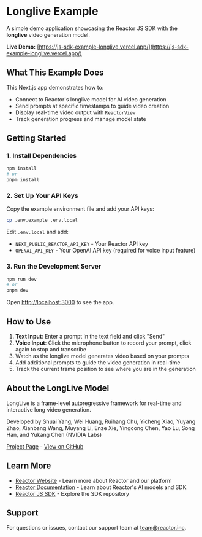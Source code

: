 # Longlive Example

A simple demo application showcasing the Reactor JS SDK with the **longlive** video generation model.

**Live Demo:** [https://js-sdk-example-longlive.vercel.app/](https://js-sdk-example-longlive.vercel.app/)

## What This Example Does

This Next.js app demonstrates how to:
- Connect to Reactor's longlive model for AI video generation
- Send prompts at specific timestamps to guide video creation
- Display real-time video output with `ReactorView`
- Track generation progress and manage model state

## Getting Started

### 1. Install Dependencies

```bash
npm install
# or
pnpm install
```

### 2. Set Up Your API Keys

Copy the example environment file and add your API keys:

```bash
cp .env.example .env.local
```

Edit `.env.local` and add:
- `NEXT_PUBLIC_REACTOR_API_KEY` - Your Reactor API key
- `OPENAI_API_KEY` - Your OpenAI API key (required for voice input feature)

### 3. Run the Development Server

```bash
npm run dev
# or
pnpm dev
```

Open [http://localhost:3000](http://localhost:3000) to see the app.

## How to Use

1. **Text Input**: Enter a prompt in the text field and click "Send"
2. **Voice Input**: Click the microphone button to record your prompt, click again to stop and transcribe
3. Watch as the longlive model generates video based on your prompts
4. Add additional prompts to guide the video generation in real-time
5. Track the current frame position to see where you are in the generation

## About the LongLive Model

LongLive is a frame-level autoregressive framework for real-time and interactive long video generation.

Developed by Shuai Yang, Wei Huang, Ruihang Chu, Yicheng Xiao, Yuyang Zhao, Xianbang Wang, Muyang Li, Enze Xie, Yingcong Chen, Yao Lu, Song Han, and Yukang Chen (NVIDIA Labs)

[Project Page](https://nvlabs.github.io/LongLive) - [View on GitHub](https://github.com/NVlabs/LongLive)

## Learn More

- [Reactor Website](https://reactor.inc) - Learn more about Reactor and our platform
- [Reactor Documentation](https://docs.reactor.inc) - Learn about Reactor's AI models and SDK
- [Reactor JS SDK](https://github.com/reactor-team/js-sdk) - Explore the SDK repository

## Support

For questions or issues, contact our support team at [team@reactor.inc](mailto:team@reactor.inc).
